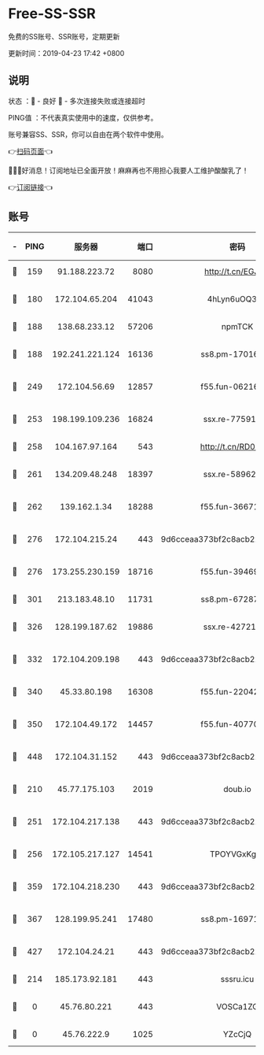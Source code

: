 # Free-SS-SSR

免费的SS账号、SSR账号，定期更新

更新时间：2019-04-23 17:42 +0800

## 说明

状态     ：🙂 - 良好 🙁 - 多次连接失败或连接超时

PING值   ：不代表真实使用中的速度，仅供参考。

账号兼容SS、SSR，你可以自由在两个软件中使用。

👉[扫码页面](https://liesauer.github.io/Free-SS-SSR/)👈

🎉🎉🎉好消息！订阅地址已全面开放！麻麻再也不用担心我要人工维护酸酸乳了！

👉[订阅链接](https://www.liesauer.net/yogurt/subscribe?ACCESS_TOKEN=DAYxR3mMaZAsaqUb)👈

## 账号

|-|PING|服务器|端口|密码|加密方式|区域|
|:----:|:----:|:-----:|-----:|:----:|:----:|:----:|
|🙂|159|91.188.223.72|8080|http://t.cn/EGJIyrl|rc4-md5|RU|
|🙂|180|172.104.65.204|41043|4hLyn6uOQ3hU|aes-256-cfb|JP|
|🙂|188|138.68.233.12|57206|npmTCK|rc4-md5|US|
|🙂|188|192.241.221.124|16136|ss8.pm-17016090|aes-256-cfb|US|
|🙂|249|172.104.56.69|12857|f55.fun-06216036|aes-256-cfb|SG|
|🙂|253|198.199.109.236|16824|ssx.re-77591360|aes-256-cfb|US|
|🙂|258|104.167.97.164|543|http://t.cn/RD0D7sx|rc4-md5|CA|
|🙂|261|134.209.48.248|18397|ssx.re-58962936|aes-256-cfb|US|
|🙂|262|139.162.1.34|18288|f55.fun-36671353|aes-256-cfb|SG|
|🙂|276|172.104.215.24|443|9d6cceaa373bf2c8acb22e60b6a58be6|aes-256-cfb|US|
|🙂|276|173.255.230.159|18716|f55.fun-39469519|aes-256-cfb|US|
|🙂|301|213.183.48.10|11731|ss8.pm-67287646|rc4-md5|RU|
|🙂|326|128.199.187.62|19886|ssx.re-42721039|aes-256-cfb|SG|
|🙂|332|172.104.209.198|443|9d6cceaa373bf2c8acb22e60b6a58be6|aes-256-cfb|US|
|🙂|340|45.33.80.198|16308|f55.fun-22042256|aes-256-cfb|US|
|🙂|350|172.104.49.172|14457|f55.fun-40770290|aes-256-cfb|SG|
|🙂|448|172.104.31.152|443|9d6cceaa373bf2c8acb22e60b6a58be6|aes-256-cfb|US|
|🙂|210|45.77.175.103|2019|doub.io|aes-128-ctr|SG|
|🙂|251|172.104.217.138|443|9d6cceaa373bf2c8acb22e60b6a58be6|aes-256-cfb|US|
|🙂|256|172.105.217.127|14541|TPOYVGxKglpi|aes-256-cfb|JP|
|🙂|359|172.104.218.230|443|9d6cceaa373bf2c8acb22e60b6a58be6|aes-256-cfb|US|
|🙂|367|128.199.95.241|17480|ss8.pm-16971643|aes-256-cfb|SG|
|🙂|427|172.104.24.21|443|9d6cceaa373bf2c8acb22e60b6a58be6|aes-256-cfb|US|
|🙁|214|185.173.92.181|443|sssru.icu|rc4-md5|RU|
|🙁|0|45.76.80.221|443|VOSCa1ZG|aes-256-cfb|DE|
|🙁|0|45.76.222.9|1025|YZcCjQ|rc4-md5|JP|
